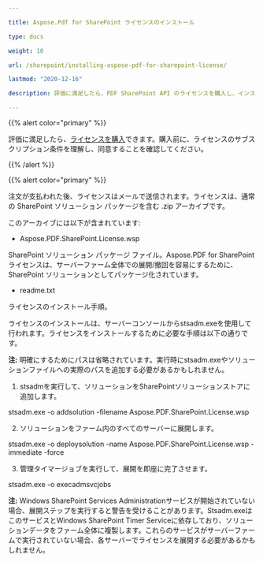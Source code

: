 ```yaml
---

title: Aspose.Pdf for SharePoint ライセンスのインストール

type: docs

weight: 10

url: /sharepoint/installing-aspose-pdf-for-sharepoint-license/

lastmod: "2020-12-16"

description: 評価に満足したら、PDF SharePoint API のライセンスを購入し、インストール手順に従って適用します。

---
```


{{% alert color="primary" %}}

評価に満足したら、[ライセンスを購入](https://purchase.aspose.com/buy)できます。購入前に、ライセンスのサブスクリプション条件を理解し、同意することを確認してください。

{{% /alert %}}

{{% alert color="primary" %}}

注文が支払われた後、ライセンスはメールで送信されます。ライセンスは、通常の SharePoint ソリューション パッケージを含む .zip アーカイブです。

このアーカイブには以下が含まれています:

- Aspose.PDF.SharePoint.License.wsp

SharePoint ソリューション パッケージ ファイル。Aspose.PDF for SharePoint ライセンスは、サーバーファーム全体での展開/撤回を容易にするために、SharePoint ソリューションとしてパッケージ化されています。

- readme.txt

ライセンスのインストール手順。


 ライセンスのインストールは、サーバーコンソールからstsadm.exeを使用して行われます。ライセンスをインストールするために必要な手順は以下の通りです。

**注:** 明確にするためにパスは省略されています。実行時にstsadm.exeやソリューションファイルへの実際のパスを追加する必要があるかもしれません。

1. stsadmを実行して、ソリューションをSharePointソリューションストアに追加します。

stsadm.exe -o addsolution -filename Aspose.PDF.SharePoint.License.wsp

2. ソリューションをファーム内のすべてのサーバーに展開します。

stsadm.exe -o deploysolution -name Aspose.PDF.SharePoint.License.wsp -immediate -force

3. 管理タイマージョブを実行して、展開を即座に完了させます。

stsadm.exe -o execadmsvcjobs

**注:** Windows SharePoint Services Administrationサービスが開始されていない場合、展開ステップを実行すると警告を受けることがあります。Stsadm.exeはこのサービスとWindows SharePoint Timer Serviceに依存しており、ソリューションデータをファーム全体に複製します。これらのサービスがサーバーファームで実行されていない場合、各サーバーでライセンスを展開する必要があるかもしれません。
